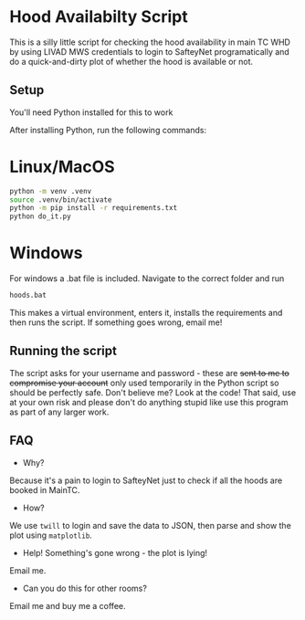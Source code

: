 # Hood Availabilty Script

This is a silly little script for checking the hood availability in main TC WHD by using LIVAD MWS credentials to login to SafteyNet programatically and do a quick-and-dirty plot of whether the hood is available or not.

## Setup

You'll need Python installed for this to work

After installing Python, run the following commands:

# Linux/MacOS
```bash
python -m venv .venv
source .venv/bin/activate
python -m pip install -r requirements.txt
python do_it.py
```
# Windows

For windows a .bat file is included. Navigate to the correct folder and run
 ```bash
 hoods.bat
 ```

This makes a virtual environment, enters it, installs the requirements and then runs the script. If something goes wrong, email me!

## Running the script

The script asks for your username and password - these are ~~sent to me to compromise your account~~ only used temporarily in the Python script so should be perfectly safe. Don't believe me? Look at the code! That said, use at your own risk and please don't do anything stupid like use this program as part of any larger work.

## FAQ

* Why?

Because it's a pain to login to SafteyNet just to check if all the hoods are booked in MainTC.

* How?

We use `twill` to login and save the data to JSON, then parse and show the plot using `matplotlib`.

* Help! Something's gone wrong - the plot is lying!

Email me.

* Can you do this for other rooms?

Email me and buy me a coffee.

